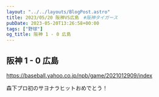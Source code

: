 ```yaml
---
layout: "../../layouts/BlogPost.astro"
title: 2023/05/20 阪神VS広島　#阪神タイガース
pubDate: 2023-05-20T13:26:58+00:00
tags: ["野球"]
og_title: 阪神 1 - 0 広島
---
```


## 阪神 1 - 0 広島

https://baseball.yahoo.co.jp/npb/game/2021012909/index

森下プロ初のサヨナラヒットおめでとう！
